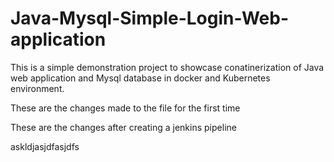 # Java-Mysql-Simple-Login-Web-application

This is a simple demonstration project to showcase conatinerization of Java web application and Mysql database in docker and Kubernetes environment.

These are the changes made to the file for the first time

These are the changes after creating a jenkins pipeline

askldjasjdfasjdfs
